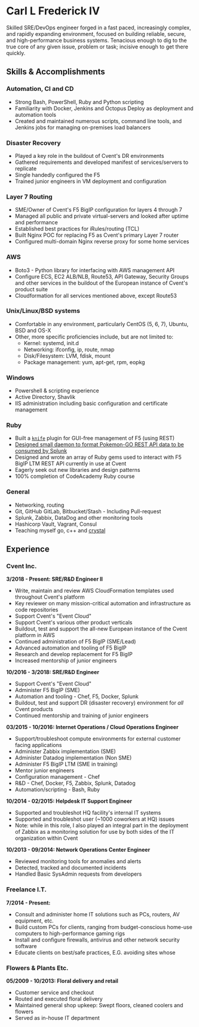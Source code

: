 # Carl L Frederick IV
Skilled SRE/DevOps engineer forged in a fast paced, increasingly complex, and rapidly expanding environment, focused on building reliable, secure, and high-performance business systems. Tenacious enough to dig to the true core of any given issue, problem or task; incisive enough to get there quickly.

## Skills & Accomplishments
### Automation, CI and CD
+ Strong Bash, PowerShell, Ruby and Python scripting
+ Familiarity with Docker, Jenkins and Octopus Deploy as deployment and automation tools
+ Created and maintained numerous scripts, command line tools, and Jenkins jobs for managing on-premises load balancers

### Disaster Recovery
+ Played a key role in the buildout of Cvent's DR environments
+ Gathered requirements and developed manifest of services/servers to replicate
+ Single handedly configured the F5
+ Trained junior engineers in VM deployment and configuration

### Layer 7 Routing
+ SME/Owner of Cvent's F5 BigIP configuration for layers 4 through 7
+ Managed all public and private virtual-servers and looked after uptime and performance
+ Established best practices for iRules/routing (TCL)
+ Built Nginx POC for replacing F5 as Cvent's primary Layer 7 router
+ Configured multi-domain Nginx reverse proxy for some home services

### AWS
+ Boto3 - Python library for interfacing with AWS management API
+ Configure ECS, EC2 ALB/NLB, Route53, API Gateway, Security Groups and other services in the buildout of the European instance of Cvent's product suite
+ Cloudformation for all services mentioned above, except Route53

### Unix/Linux/BSD systems
+ Comfortable in any environment, particularly CentOS (5, 6, 7), Ubuntu, BSD and OS-X
+ Other, more specific proficiencies include, but are not limited to:
  + Kernel: systemd, init.d
  + Networking: ifconfig, ip, route, nmap
  + Disk/Filesystem: LVM, fdisk, mount
  + Package management: yum, apt-get, rpm, eopkg

### Windows
+ Powershell & scripting experience
+ Active Directory, Shavlik
+ IIS administration including basic configuration and certificate management

### Ruby
+ Built a [`knife`](https://docs.chef.io/knife.html) plugin for GUI-free management of F5 (using REST)
+ [Designed small daemon to format Pokemon-GO REST API data to be consumed by Splunk](https://github.com/galvertez/pokemon-get)
+ Designed and wrote an array of Ruby gems used to interact with F5 BigIP LTM REST API currently in use at Cvent
+ Eagerly seek out new libraries and design patterns
+ 100% completion of CodeAcademy Ruby course

### General
+ Networking, routing
+ Git, GitHub GitLab, Bitbucket/Stash - Including Pull-request
+ Splunk, Zabbix, DataDog and other monitoring tools
+ Hashicorp Vault, Vagrant, Consul
+ Teaching myself go, c++ and [crystal](https://crystal-lang.org/)

## Experience

### Cvent Inc.
**3/2018 - Present: SRE/R&D Engineer II**
+ Write, maintain and review AWS CloudFormation templates used throughout Cvent's platform
+ Key reviewer on many mission-critical automation and infrastructure as code repositories
+ Support Cvent's "Event Cloud"
+ Support Cvent's various other product verticals
+ Buildout, test and support the all-new European instance of the Cvent platform in AWS
+ Continued administration of F5 BigIP (SME/Lead)
+ Advanced automation and tooling of F5 BigIP
+ Research and develop replacement for F5 BigIP
+ Increased mentorship of junior engineers

**10/2016 - 3/2018: SRE/R&D Engineer**
+ Support Cvent's "Event Cloud"
+ Administer F5 BigIP (SME)
+ Automation and tooling - Chef, F5, Docker, Splunk
+ Buildout, test and support DR (disaster recovery) environment for _all_ Cvent products
+ Continued mentorship and training of junior engineers

**03/2015 - 10/2016: Internet Operations / Cloud Operations Engineer**
+ Support/troubleshoot compute environments for external customer facing applications
+ Administer Zabbix implementation (SME)
+ Administer Datadog implementation (Non SME)
+ Administer F5 BigIP LTM (SME in training)
+ Mentor junior engineers
+ Configuration management - Chef
+ R&D - Chef, Docker, F5, Zabbix, Splunk, Datadog
+ Automation/scripting - Bash, Ruby

**10/2014 - 02/2015: Helpdesk IT Support Engineer**
+ Supported and troubleshot HQ facility's internal IT systems
+ Supported and troubleshot user (~1000 coworkers at HQ) issues
+ Note: while in this role, I also played an integral part in the deployment of Zabbix as a monitoring solution for use by both sides of the IT organization within Cvent

**10/2013 - 09/2014: Network Operations Center Engineer**
+ Reviewed monitoring tools for anomalies and alerts
+ Detected, tracked and documented incidents
+ Handled Basic SysAdmin requests from developers

### Freelance I.T.
**7/2014 - Present:**
+ Consult and administer home IT solutions such as PCs, routers, AV equipment, etc.
+ Build custom PCs for clients, ranging from budget-conscious home-use computers to high-performance gaming rigs
+ Install and configure firewalls, antivirus and other network security software
+ Educate clients on best/safe practices, E.G. avoiding sites whose

### Flowers & Plants Etc.
**05/2009 - 10/2013: Floral delivery and retail**
+ Customer service and checkout
+ Routed and executed floral delivery
+ Maintained general shop upkeep: Swept floors, cleaned coolers and flowers
+ Served as in-house IT department
